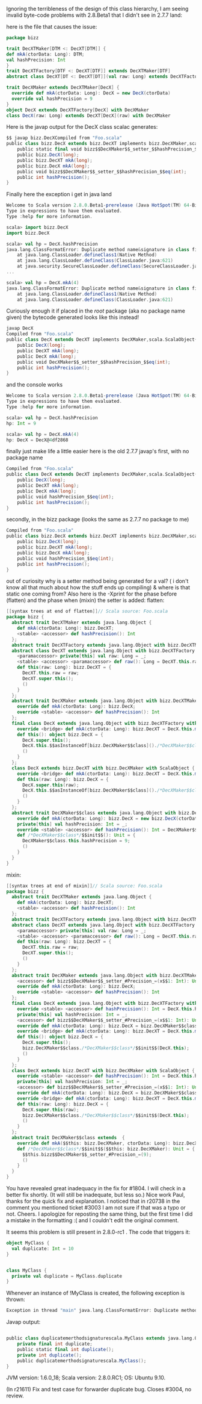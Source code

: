 Ignoring the terribleness of the design of this class hierarchy, I am seeing invalid byte-code problems with 2.8.Beta1 that I didn't see in 2.7.7 land:

here is the file that causes the issue:
```scala
package bizz

trait DecXTMaker[DTM <: DecXT[DTM]] {
def mkA(ctorData: Long): DTM;
val hashPrecision: Int
}
trait DecXTFactory[DTF <: DecXT[DTF]] extends DecXTMaker[DTF] 
abstract class DecXT[DT <: DecXT[DT]](val raw: Long) extends DecXTFactory[DT]

trait DecXMaker extends DecXTMaker[DecX] {
  override def mkA(ctorData: Long): DecX = new DecX(ctorData)
  override val hashPrecision = 9
}
object DecX extends DecXTFactory[DecX] with DecXMaker
class DecX(raw: Long) extends DecXT[DecX](raw) with DecXMaker
```

Here is the javap output for the DecX class scalac generates:
```scala
$$ javap bizz.DecXCompiled from "Foo.scala"
public class bizz.DecX extends bizz.DecXT implements bizz.DecXMaker,scala.ScalaObject{
    public static final void bizz$$DecXMaker$$_setter_$$hashPrecision_$$eq(int);
    public bizz.DecX(long);
    public bizz.DecXT mkA(long);
    public bizz.DecX mkA(long);
    public void bizz$$DecXMaker$$_setter_$$hashPrecision_$$eq(int);
    public int hashPrecision();
}
```

Finally here the exception i get in java land 

```scala
Welcome to Scala version 2.8.0.Beta1-prerelease (Java HotSpot(TM) 64-Bit Server VM, Java 1.6.0_15).
Type in expressions to have them evaluated.
Type :help for more information.

scala> import bizz.DecX
import bizz.DecX

scala> val hp = DecX.hashPrecision
java.lang.ClassFormatError: Duplicate method name&signature in class file bizz/DecX
	at java.lang.ClassLoader.defineClass1(Native Method)
	at java.lang.ClassLoader.defineClass(ClassLoader.java:621)
	at java.security.SecureClassLoader.defineClass(SecureClassLoader.java:124)
...

scala> val hp = DecX.mkA(4)       
java.lang.ClassFormatError: Duplicate method name&signature in class file bizz/DecX
	at java.lang.ClassLoader.defineClass1(Native Method)
	at java.lang.ClassLoader.defineClass(ClassLoader.java:621)
```

Curiously enough it if placed in the *root* package (aka no package name given) the bytecode generated looks like this instead!
```scala
javap DecX
Compiled from "Foo.scala"
public class DecX extends DecXT implements DecXMaker,scala.ScalaObject{
    public DecX(long);
    public DecXT mkA(long);
    public DecX mkA(long);
    public void DecXMaker$$_setter_$$hashPrecision_$$eq(int);
    public int hashPrecision();
}
```

and the console works
```scala
Welcome to Scala version 2.8.0.Beta1-prerelease (Java HotSpot(TM) 64-Bit Server VM, Java 1.6.0_15).
Type in expressions to have them evaluated.
Type :help for more information.

scala> val hp = DecX.hashPrecision
hp: Int = 9

scala> val hp = DecX.mkA(4)       
hp: DecX = DecX@4df2868
```

finally just make life a little easier here is the old 2.7.7 javap's
first, with no package name
```scala
Compiled from "Foo.scala"
public class DecX extends DecXT implements DecXMaker,scala.ScalaObject{
    public DecX(long);
    public DecXT mkA(long);
    public DecX mkA(long);
    public void hashPrecision_$$eq(int);
    public int hashPrecision();
}
```
secondly, in the bizz package (looks the same as 2.7.7 no package to me)
```scala
Compiled from "Foo.scala"
public class bizz.DecX extends bizz.DecXT implements bizz.DecXMaker,scala.ScalaObject{
    public bizz.DecX(long);
    public bizz.DecXT mkA(long);
    public bizz.DecX mkA(long);
    public void hashPrecision_$$eq(int);
    public int hashPrecision();
}
```

out of curiosity why is a setter method being generated for a val? ( i don't know all that much about how the stuff ends up compiling) & where is that static one coming from?
Also here is the -Xprint for the phase before (flatten) and the phase when (mixin) the setter is added:
flatten:
```scala
[[syntax trees at end of flatten]]// Scala source: Foo.scala
package bizz {
  abstract trait DecXTMaker extends java.lang.Object {
    def mkA(ctorData: Long): bizz.DecXT;
    <stable> <accessor> def hashPrecision(): Int
  };
  abstract trait DecXTFactory extends java.lang.Object with bizz.DecXTMaker;
  abstract class DecXT extends java.lang.Object with bizz.DecXTFactory with ScalaObject {
    <paramaccessor> private[this] val raw: Long = _;
    <stable> <accessor> <paramaccessor> def raw(): Long = DecXT.this.raw;
    def this(raw: Long): bizz.DecXT = {
      DecXT.this.raw = raw;
      DecXT.super.this();
      ()
    }
  };
  abstract trait DecXMaker extends java.lang.Object with bizz.DecXTMaker with ScalaObject {
    override def mkA(ctorData: Long): bizz.DecX;
    override <stable> <accessor> def hashPrecision(): Int
  };
  final class DecX extends java.lang.Object with bizz.DecXTFactory with bizz.DecXMaker with ScalaObject {
    override <bridge> def mkA(ctorData: Long): bizz.DecXT = DecX.this.mkA(ctorData);
    def this(): object bizz.DecX = {
      DecX.super.this();
      DecX.this.$$asInstanceOf[bizz.DecXMaker$$class]()./*DecXMaker$$class*/$$init$$();
      ()
    }
  };
  class DecX extends bizz.DecXT with bizz.DecXMaker with ScalaObject {
    override <bridge> def mkA(ctorData: Long): bizz.DecXT = DecX.this.mkA(ctorData);
    def this(raw: Long): bizz.DecX = {
      DecX.super.this(raw);
      DecX.this.$$asInstanceOf[bizz.DecXMaker$$class]()./*DecXMaker$$class*/$$init$$();
      ()
    }
  };
  abstract trait DecXMaker$$class extends java.lang.Object with bizz.DecXTMaker with ScalaObject with bizz.DecXMaker {
    override def mkA(ctorData: Long): bizz.DecX = new bizz.DecX(ctorData);
    private[this] val hashPrecision: Int = _;
    override <stable> <accessor> def hashPrecision(): Int = DecXMaker$$class.this.hashPrecision;
    def /*DecXMaker$$class*/$$init$$(): Unit = {
      DecXMaker$$class.this.hashPrecision = 9;
      ()
    }
  }
}
```


mixin:
```scala
[[syntax trees at end of mixin]]// Scala source: Foo.scala
package bizz {
  abstract trait DecXTMaker extends java.lang.Object {
    def mkA(ctorData: Long): bizz.DecXT;
    <stable> <accessor> def hashPrecision(): Int
  };
  abstract trait DecXTFactory extends java.lang.Object with bizz.DecXTMaker;
  abstract class DecXT extends java.lang.Object with bizz.DecXTFactory with ScalaObject {
    <paramaccessor> private[this] val raw: Long = _;
    <stable> <accessor> <paramaccessor> def raw(): Long = DecXT.this.raw;
    def this(raw: Long): bizz.DecXT = {
      DecXT.this.raw = raw;
      DecXT.super.this();
      ()
    }
  };
  abstract trait DecXMaker extends java.lang.Object with bizz.DecXTMaker with ScalaObject {
    <accessor> def bizz$$DecXMaker$$_setter_#Precision_=(x$$1: Int): Unit;
    override def mkA(ctorData: Long): bizz.DecX;
    override <stable> <accessor> def hashPrecision(): Int
  };
  final class DecX extends java.lang.Object with bizz.DecXTFactory with bizz.DecXMaker with ScalaObject {
    override <stable> <accessor> def hashPrecision(): Int = DecX.this.hashPrecision;
    private[this] val hashPrecision: Int = _;
    <accessor> def bizz$$DecXMaker$$_setter_#Precision_=(x$$1: Int): Unit = DecX.this.hashPrecision = x$$1;
    override def mkA(ctorData: Long): bizz.DecX = bizz.DecXMaker$$class.mkA(DecX.this, ctorData);
    override <bridge> def mkA(ctorData: Long): bizz.DecXT = DecX.this.mkA(ctorData);
    def this(): object bizz.DecX = {
      DecX.super.this();
      bizz.DecXMaker$$class./*DecXMaker$$class*/$$init$$(DecX.this);
      ()
    }
  };
  class DecX extends bizz.DecXT with bizz.DecXMaker with ScalaObject {
    override <stable> <accessor> def hashPrecision(): Int = DecX.this.hashPrecision;
    private[this] val hashPrecision: Int = _;
    <accessor> def bizz$$DecXMaker$$_setter_#Precision_=(x$$1: Int): Unit = DecX.this.hashPrecision = x$$1;
    override def mkA(ctorData: Long): bizz.DecX = bizz.DecXMaker$$class.mkA(DecX.this, ctorData);
    override <bridge> def mkA(ctorData: Long): bizz.DecXT = DecX.this.mkA(ctorData);
    def this(raw: Long): bizz.DecX = {
      DecX.super.this(raw);
      bizz.DecXMaker$$class./*DecXMaker$$class*/$$init$$(DecX.this);
      ()
    }
  };
  abstract trait DecXMaker$$class extends  {
    override def mkA($$this: bizz.DecXMaker, ctorData: Long): bizz.DecX = new bizz.DecX(ctorData);
    def /*DecXMaker$$class*/$$init$$($$this: bizz.DecXMaker): Unit = {
      $$this.bizz$$DecXMaker$$_setter_#Precision_=(9);
      ()
    }
  }
}
```
You have revealed great inadequacy in the fix for #1804.  I will check in a better fix shortly.  (It will still be inadequate, but less so.)
Nice work Paul, thanks for the quick fix and explanation. I noticed that in r20738 in the comment you mentioned ticket #3003 I am not sure if that was a typo or not. Cheers.
  I apologize for reposting the same thing, but the first time I did a mistake in  the formatting :( and I couldn't edit the original comment. 

It seems this problem is still present in 2.8.0-rc1 . The code that triggers it:

```scala
object MyClass {
  val duplicate: Int = 10
}


class MyClass {
  private val duplicate = MyClass.duplicate
}

```

Whenever an instance of !MyClass is created, the following exception is thrown: 
```scala
Exception in thread "main" java.lang.ClassFormatError: Duplicate method name&signature in class file duplicatemerthodsignaturescala/MyClass
```

Javap output: 
```scala

public class duplicatemerthodsignaturescala.MyClass extends java.lang.Object implements scala.ScalaObject{
    private final int duplicate;
    public static final int duplicate();
    private int duplicate();
    public duplicatemerthodsignaturescala.MyClass();
}

```

JVM version: 1.6.0_18; Scala version: 2.8.0.RC1; OS: Ubuntu 9.10. 


(In r21611) Fix and test case for forwarder duplicate bug.  Closes #3004, no review.

